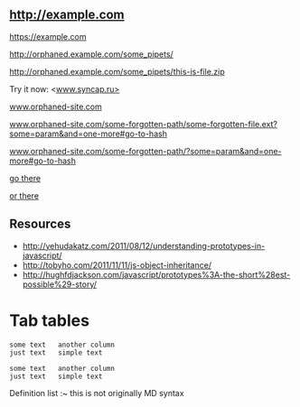 <http://example.com>
--------------------

<https://example.com>

http://orphaned.example.com/some_pipets/

http://orphaned.example.com/some_pipets/this-is-file.zip

Try it now: <www.syncap.ru>

www.orphaned-site.com

www.orphaned-site.com/some-forgotten-path/some-forgotten-file.ext?some=param&and=one-more#go-to-hash

www.orphaned-site.com/some-forgotten-path/?some=param&and=one-more#go-to-hash

[go there](http://google.com/)

[or there][1]

[1]:http://www.yandex.ru

## Resources

* http://yehudakatz.com/2011/08/12/understanding-prototypes-in-javascript/
* http://tobyho.com/2011/11/11/js-object-inheritance/
* http://hughfdjackson.com/javascript/prototypes%3A-the-short%28est-possible%29-story/

Tab tables
==========

```text
some text	another column
just text	simple text
```

	some text	another column
	just text	simple text


Definition list
    :~ this is not originally MD syntax